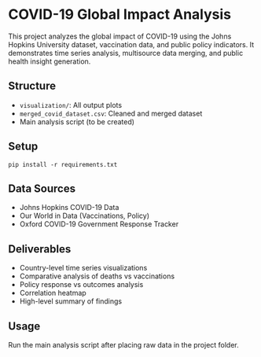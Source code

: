 # COVID-19 Global Impact Analysis

This project analyzes the global impact of COVID-19 using the Johns Hopkins University dataset, vaccination data, and public policy indicators. It demonstrates time series analysis, multisource data merging, and public health insight generation.

## Structure
- `visualization/`: All output plots
- `merged_covid_dataset.csv`: Cleaned and merged dataset
- Main analysis script (to be created)

## Setup
```
pip install -r requirements.txt
```

## Data Sources
- Johns Hopkins COVID-19 Data
- Our World in Data (Vaccinations, Policy)
- Oxford COVID-19 Government Response Tracker

## Deliverables
- Country-level time series visualizations
- Comparative analysis of deaths vs vaccinations
- Policy response vs outcomes analysis
- Correlation heatmap
- High-level summary of findings

## Usage
Run the main analysis script after placing raw data in the project folder.
